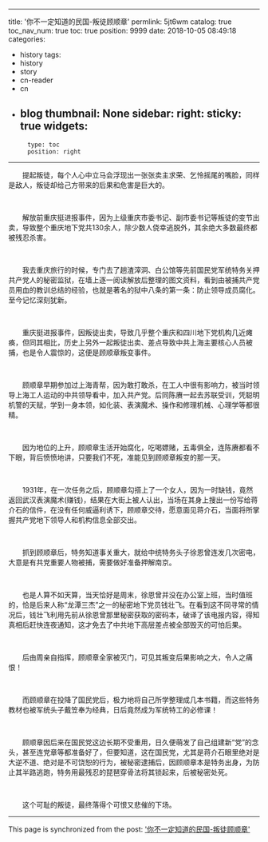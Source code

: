 
---
title: '你不一定知道的民国-叛徒顾顺章'
permlink: 5jt6wm
catalog: true
toc_nav_num: true
toc: true
position: 9999
date: 2018-10-05 08:49:18
categories:
- history
tags:
- history
- story
- cn-reader
- cn
- blog
thumbnail: None
sidebar:
    right:
        sticky: true
widgets:
    -
        type: toc
        position: right
---


<html>
<p>　　提起叛徒，每个人心中立马会浮现出一张张卖主求荣、乞怜摇尾的嘴脸，同样是敌人，叛徒却给己方带来的后果和危害是巨大的。</p>
<p><br></p>
<p>　　解放前重庆挺进报事件，因为上级重庆市委书记、副市委书记等叛徒的变节出卖，导致整个重庆地下党共130余人，除少数人侥幸逃脱外，其余绝大多数最终都被残忍杀害。</p>
<p><br></p>
<p>　　我去重庆旅行的时候，专门去了趟渣滓洞、白公馆等先前国民党军统特务关押共产党人的秘密监狱，在墙上逐一阅读解放后整理的图文资料，看到由被捕共产党员用血的教训总结的经验，也就是著名的狱中八条的第一条：防止领导成员腐化。至今记忆深刻犹新。</p>
<p><br></p>
<p>　　重庆挺进报事件，因叛徒出卖，导致几乎整个重庆和四川地下党机构几近瘫痪，但同其相比，历史上另外一起叛徒出卖、差点导致中共上海主要核心人员被捕，也是令人震惊的，这便是顾顺章叛变事件。</p>
<p><br></p>
<p>　　顾顺章早期参加过上海青帮，因为敢打敢杀，在工人中很有影响力，被当时领导上海工人运动的中共领导看中，加入共产党。后同陈赓一起去苏联受训，凭聪明机警的天赋，学到一身本领，如化装、表演魔术、操作和修理机械、心理学等都很精。</p>
<p><br></p>
<p>　　因为地位的上升，顾顺章生活开始腐化，吃喝嫖赌，五毒俱全，连陈赓都看不下眼，背后愤愤地讲，只要我们不死，准能见到顾顺章叛变的那一天。</p>
<p><br></p>
<p>　　1931年，在一次任务之后，顾顺章勾搭上了一个女人，因为一时缺钱，竟然返回武汉表演魔术(赚钱)，结果在大街上被人认出，当场在其身上搜出一份写给蒋介石的信件，在没有任何威逼利诱下，顾顺章交待，愿意面见蒋介石，当面将所掌握共产党地下领导人和机构信息全部交出。</p>
<p><br></p>
<p>　　抓到顾顺章后，特务知道事关重大，就给中统特务头子徐恩曾连发几次密电，大意是有共党重要人物被捕，需要做好准备押解南京。</p>
<p><br></p>
<p>　　也是人算不如天算，当天恰好是周末，徐恩曾并没在办公室上班，当时值班的，恰是后来人称“龙潭三杰”之一的秘密地下党员钱壮飞。在看到这不同寻常的情况后，钱壮飞利用先前从徐恩曾那里秘密获取的密码本，破译了该电报内容，得知真相后赶快连夜通知，这才免去了中共地下高层差点被全部毁灭的可怕后果。</p>
<p><br></p>
<p>　　后由周亲自指挥，顾顺章全家被灭门，可见其叛变后果影响之大，令人之痛恨！</p>
<p><br></p>
<p>　　而顾顺章在投降了国民党后，极力地将自己所学整理成几本书籍，而这些特务教材也被军统头子戴笠奉为经典，日后竟然成为军统特工的必修课！</p>
<p><br></p>
<p>　　顾顺章因后来在国民党这边长期不受重用，日久便萌发了自己组建新“党”的念头，甚至连党章等都准备好了，但要知道，这在国民党，尤其是蒋介石眼里绝对是大逆不道、绝对是不可饶恕的行为，被秘密逮捕后，因顾顺章本是特务出身，为防止其半路逃跑，特务用最残忍的琵琶穿骨法将其锁起来，后被秘密处死。</p>
<p><br></p>
<p>　　这个可耻的叛徒，最终落得个可恨又悲催的下场。</p>
</html>

- - -

This page is synchronized from the post: ['你不一定知道的民国-叛徒顾顺章'](https://steemit.com/@rivalhw/5jt6wm)
